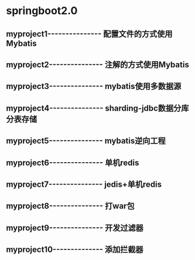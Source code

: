 # springboot2.0
## myproject1--------------- 配置文件的方式使用Mybatis
## myproject2--------------- 注解的方式使用Mybatis
## myproject3--------------- mybatis使用多数据源
## myproject4--------------- sharding-jdbc数据分库分表存储
## myproject5--------------- mybatis逆向工程
## myproject6--------------- 单机redis
## myproject7--------------- jedis+单机redis
## myproject8--------------- 打war包
## myproject9--------------- 开发过滤器 
## myproject10-------------- 添加拦截器 

